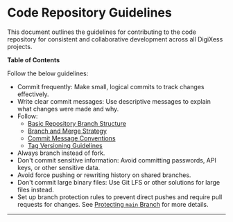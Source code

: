 # Code Repository Guidelines

This document outlines the guidelines for contributing to the code repository for consistent and collaborative development across all DigiXess projects.

**Table of Contents**

Follow the below guidelines:

- Commit frequently: Make small, logical commits to track changes effectively.
- Write clear commit messages: Use descriptive messages to explain what changes were made and why.
- Follow:
    - [Basic Repository Branch Structure][basic-repo-branch-structure]
    - [Branch and Merge Strategy][branch-merge-strategy]
    - [Commit Message Conventions][commit-message-conventions]
    - [Tag Versioning Guidelines][tag-versioning-guidelines]
- Always branch instead of fork.
- Don't commit sensitive information: Avoid committing passwords, API keys, or other sensitive data.
- Avoid force pushing or rewriting history on shared branches.
- Don't commit large binary files: Use Git LFS or other solutions for large files instead.
- Set up branch protection rules to prevent direct pushes and require pull requests for changes. See [Protecting `main` Branch](/common/protecting-main-branch.md "Protecting `main`") for more details.

---

[basic-repo-branch-structure]: /code/basic-repo-branch-structure.md "Basic Repository Branch Structure"
[branch-merge-strategy]:/code/branch-merge-strategy.md "Branch and Merge Strategy"
[commit-message-conventions]: /code/commit-message-conventions.md "Commit Message Conventions"
[tag-versioning-guidelines]: /code/tag-versioning-guidelines.md "Tag Versioning Guidelines"


